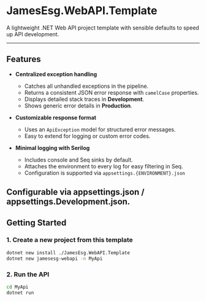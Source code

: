 # JamesEsg.WebAPI.Template

A lightweight .NET Web API project template with sensible defaults to speed up API development.  

---

## Features

- **Centralized exception handling**
  - Catches all unhandled exceptions in the pipeline.
  - Returns a consistent JSON error response with `camelCase` properties.
  - Displays detailed stack traces in **Development**.
  - Shows generic error details in **Production**.

- **Customizable response format**
  - Uses an `ApiException` model for structured error messages.
  - Easy to extend for logging or custom error codes.

- **Minimal logging with Serilog**
  - Includes console and Seq sinks by default.
  - Attaches the environment to every log for easy filtering in Seq.
  - Configuration is supported via `appsettings.{ENVIRONMENT}.json`

Configurable via appsettings.json / appsettings.Development.json.
---

## Getting Started

### 1. Create a new project from this template
```bash
dotnet new install ./JamesEsg.WebAPI.Template
dotnet new jamesesg-webapi -n MyApi
```

### 2. Run the API
```bash
cd MyApi
dotnet run
```
